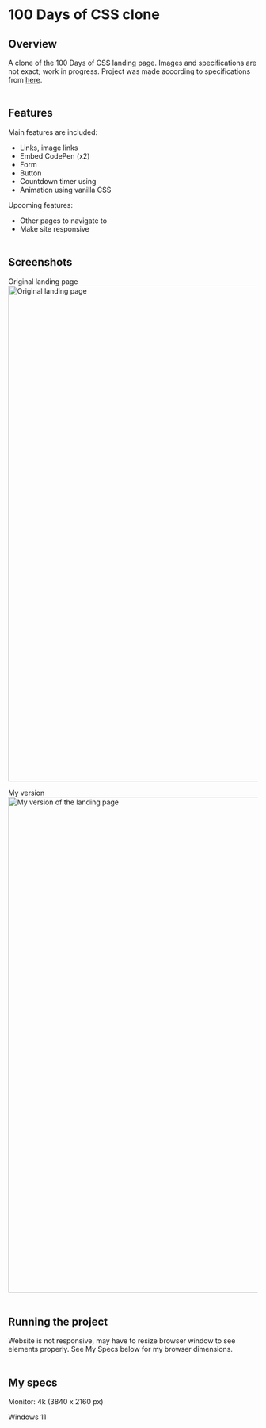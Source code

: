 # 100 Days of CSS clone

Overview
---
A clone of the 100 Days of CSS landing page. Images and specifications are not exact; work in progress. Project was made according to specifications from [here](https://github.com/chingu-voyages/soloproject-tier1-100dayscss).
<br /> <br />
 
Features
---
Main features are included:
- Links, image links
- Embed CodePen (x2)
- Form
- Button
- Countdown timer using
- Animation using vanilla CSS

Upcoming features:
- Other pages to navigate to
- Make site responsive
<br /> <br />

Screenshots
---
Original landing page
<img src="https://i.imgur.com/sH29GHsh.png" width="1000" title="Original landing page">

My version
<img src="https://i.imgur.com/Q3W2Vu7h.png" width="1000" title="My version of the landing page">
<br /> <br />

Running the project
---
Website is not responsive, may have to resize browser window to see elements properly. See My Specs below for my browser dimensions.
<br /> <br />

My specs
---
Monitor: 4k (3840 x 2160 px)

Windows 11
